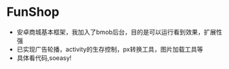 # FunShop
- 安卓商城基本框架，我加入了bmob后台，目的是可以运行看到效果，扩展性强
- 已实现广告轮播，activity的生存控制，px转换工具，图片加载工具等
- 具体看代码,soeasy!
